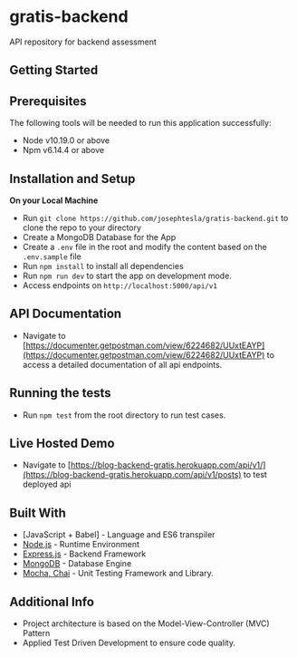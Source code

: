 # gratis-backend
API repository for backend assessment

## Getting Started

## Prerequisites

The following tools will be needed to run this application successfully:

- Node v10.19.0 or above
- Npm v6.14.4 or above

## Installation and Setup

**On your Local Machine**
- Run `git clone https://github.com/josephtesla/gratis-backend.git` to clone the repo to your directory
- Create a MongoDB Database for the App
- Create a `.env` file in the root and modify the content based on the `.env.sample` file
- Run `npm install` to install all dependencies
- Run `npm run dev` to start the app on development mode.
- Access endpoints on `http://localhost:5000/api/v1`

## API Documentation
- Navigate to [https://documenter.getpostman.com/view/6224682/UUxtEAYP](https://documenter.getpostman.com/view/6224682/UUxtEAYP) to access
  a detailed documentation of all api endpoints.

## Running the tests
- Run `npm test` from the root directory to run test cases.

## Live Hosted Demo
-  Navigate to [https://blog-backend-gratis.herokuapp.com/api/v1/](https://blog-backend-gratis.herokuapp.com/api/v1/posts) to test deployed api

## Built With
- [JavaScript + Babel] - Language and ES6 transpiler
- [Node.js](http://www.nodejs.org/) - Runtime Environment
- [Express.js](https://expressjs.com) - Backend Framework
- [MongoDB](https://mongodb.com) - Database Engine
- [Mocha, Chai](https://www.digitalocean.com/community/tutorials/test-a-node-restful-api-with-mocha-and-chai) - Unit Testing Framework and Library.

## Additional Info
- Project architecture is based on the Model-View-Controller (MVC) Pattern
- Applied Test Driven Development to ensure code quality.